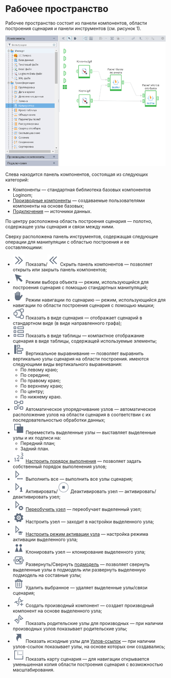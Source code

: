 # Рабочее пространство
Рабочее пространство состоит из панели компонентов, области построения сценария и панели инструментов (см. рисунок 1).

![Рабочее пространство](./workspace.png)

Cлева находится панель компонентов, состоящая из следующих категорий:

* Компоненты — стандартная библиотека базовых компонентов Loginom;
* [Производные компоненты](../scenario/derived-component.md) — создаваемые пользователями компоненты на основе базовых;
* [Подключения](../integration/connections/readme.md) — источники данных.

По центру расположена область построения сценария — полотно, содержащее узлы сценария и связи между ними.  

Сверху расположена панель инструментов, содержащая следующие операции для манипуляции с областью построения и ее составляющими:
* ![](../media/app/icons/toolbar-18/toolbar-18-108.svg) Показать/![](../media/app/icons/toolbar-18/toolbar-18-107.svg) Скрыть панель компонентов — позволяет открыть или закрыть панель компонентов;
* ![](../images/icons/toolbar-controls_18x18/toolbar-controls_18x18_cursor_default.svg) Режим выбора объекта — режим, использующийся для построения сценария с помощью стандартных манипуляций;
* ![](../images/icons/toolbar-controls_18x18/toolbar-controls_18x18_hand_default.svg) Режим навигации по сценарию — режим, использующийся для навигации по области построения сценария с помощью мышки;
* ![](../images/icons/toolbar-controls_18x18/toolbar-controls_18x18_workflow_default.svg) Показать в виде сценария — отображает сценарий  в стандартном виде (в виде направленного графа);
* ![](../media/app/icons/toolbar-18/toolbar-18-43.svg) Показать в виде таблицы — компактное отображание сценария в виде таблицы, содержащей используемые элементы;
* ![](../images/icons/toolbar-controls_18x18/toolbar-controls_18x18_v-align-left_default.svg) Вертикальное выравнивание — позволяет выравнить вертикально узлы сценария на области построения. имеются следующими виды вертикального выравнивания:
  * По левому краю;
  * По середине;
  * По правому краю;
  * По верхнему краю;
  * По центру;
  * По нижнему краю.
* ![](../images/icons/toolbar-controls_18x18/toolbar-controls_18x18_layout_default.svg) Автоматическое упорядочивание узлов — автоматическое расположение узлов на области сценария в соответствии с их последовательностью обработки данных;
* ![](../images/icons/toolbar-controls_18x18/toolbar-controls_18x18_move-front_default.svg) Переместить выделенные узлы — выставляет выделенные узлы и их подписи на:
  * Передний план;
  * Задний план.
* ![](../media/app/icons/toolbar-18/toolbar-18-62.svg) [Настроить порядок выполнения](../scenario/run-order.md) — позволяет задать собственный порядок выполенения узлов;
* ![](../images/icons/toolbar-controls_18x18/toolbar-controls_18x18_run-all_default.svg) Выполнить все — выполнить все узлы сценария;
* ![](../images/icons/toolbar-controls_18x18/toolbar-controls_18x18_run-current_default.svg) Активировать/![](../images/icons/toolbar-controls_18x18/toolbar-controls_18x18_stop_default.svg) Деактивировать узел — активировать/деактивировать узел;
* ![](../images/icons/toolbar-controls_18x18/toolbar-controls_18x18_retrain_default.svg) [Переобучить узел](../scenario/training-processors.md) — переобучает выделенный узел;
* ![](../media/app/icons/toolbar-18/toolbar-18-1.svg) Настроить узел — заходит в настройки выделенного узла;
* ![](../images/icons/toolbar-controls_18x18/toolbar-controls_18x18_batch-mode_default.svg) [Настроить режим активации узла](../scenario/setting-batch-processing-mode.md) — настройка режима активации выделенного узла;
* ![](../media/app/icons/toolbar-18/toolbar-18-112.svg) Клонировать узел — клонирование выделенного узла;
* ![](../images/icons/toolbar-controls_18x18/toolbar-controls_18x18_compose-generic-model_default.svg) Развернуть/Свернуть [подмодель](../processors/control/submodel.md) — позволяет свернуть выделенные узлы в подмодель или развернуть выделенную подмодель на составные узлы;
* ![](../media/app/icons/toolbar-18/toolbar-18-8.svg) Удалить выбранное — удаляет выделенные узлы/связи сценария;
* ![](../media/app/icons/toolbar-18/toolbar-18-145.svg) Создать производный компонент — создает производный компонент на основе выделенного узла;
* ![](../media/app/icons/toolbar-18/toolbar-18-144.svg) Показать родительские узлы для производных — при наличии производных узлов показывает родительские узлы;
* ![](../images/icons/toolbar-controls_18x18/toolbar-controls_18x18_show-reference-links_default.svg) Показать исходные узлы для [Узлов-ссылок](../processors/control/unit-link.md) — при наличии узлов-ссылок показывает узлы, на основе которых они создавались;
* ![](../images/icons/toolbar-controls_18x18/toolbar-controls_18x18_preview_default.svg) Показать карту сценария — для навигации открывается уменьшенная копия области построения сценария с возможностью масштабирования.